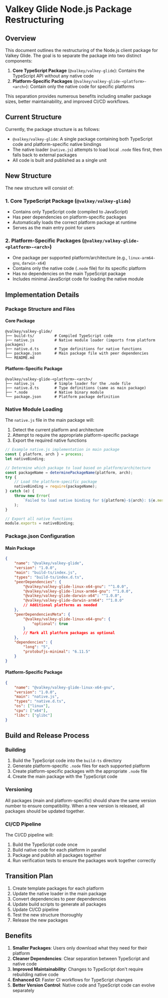 # Valkey Glide Node.js Package Restructuring

## Overview

This document outlines the restructuring of the Node.js client package for Valkey Glide. The goal is to separate the package into two distinct components:

1. **Core TypeScript Package** (`@valkey/valkey-glide`): Contains the TypeScript API without any native code
2. **Platform-Specific Packages** (`@valkey/valkey-glide-<platform>-<arch>`): Contain only the native code for specific platforms

This separation provides numerous benefits including smaller package sizes, better maintainability, and improved CI/CD workflows.

## Current Structure

Currently, the package structure is as follows:

- `@valkey/valkey-glide`: A single package containing both TypeScript code and platform-specific native bindings
- The native loader (`native.js`) attempts to load local `.node` files first, then falls back to external packages
- All code is built and published as a single unit

## New Structure

The new structure will consist of:

### 1. Core TypeScript Package (`@valkey/valkey-glide`)

- Contains only TypeScript code (compiled to JavaScript)
- Has peer dependencies on platform-specific packages
- Automatically loads the correct platform package at runtime
- Serves as the main entry point for users

### 2. Platform-Specific Packages (`@valkey/valkey-glide-<platform>-<arch>`)

- One package per supported platform/architecture (e.g., `linux-arm64-gnu`, `darwin-x64`)
- Contains only the native code (`.node` file) for its specific platform
- Has no dependencies on the main TypeScript package
- Includes minimal JavaScript code for loading the native module

## Implementation Details

### Package Structure and Files

#### Core Package

```
@valkey/valkey-glide/
├── build-ts/         # Compiled TypeScript code
├── native.js         # Native module loader (imports from platform packages)
├── native.d.ts       # Type definitions for native functions
├── package.json      # Main package file with peer dependencies
└── README.md
```

#### Platform-Specific Package

```
@valkey/valkey-glide-<platform>-<arch>/
├── native.js         # Simple loader for the .node file
├── native.d.ts       # Type definitions (same as main package)
├── *.node            # Native binary module
└── package.json      # Platform package definition
```

### Native Module Loading

The `native.js` file in the main package will:

1. Detect the current platform and architecture
2. Attempt to require the appropriate platform-specific package
3. Export the required native functions

```javascript
// Example native.js implementation in main package
const { platform, arch } = process;
let nativeBinding;

// Determine which package to load based on platform/architecture
const packageName = determinePackageName(platform, arch);
try {
    // Load the platform-specific package
    nativeBinding = require(packageName);
} catch (e) {
    throw new Error(
        `Failed to load native binding for ${platform}-${arch}: ${e.message}`,
    );
}

// Export all native functions
module.exports = nativeBinding;
```

### Package.json Configuration

#### Main Package

```json
{
    "name": "@valkey/valkey-glide",
    "version": "1.0.0",
    "main": "build-ts/index.js",
    "types": "build-ts/index.d.ts",
    "peerDependencies": {
        "@valkey/valkey-glide-linux-x64-gnu": "^1.0.0",
        "@valkey/valkey-glide-linux-arm64-gnu": "^1.0.0",
        "@valkey/valkey-glide-darwin-x64": "^1.0.0",
        "@valkey/valkey-glide-darwin-arm64": "^1.0.0"
        // Additional platforms as needed
    },
    "peerDependenciesMeta": {
        "@valkey/valkey-glide-linux-x64-gnu": {
            "optional": true
        }
        // Mark all platform packages as optional
    },
    "dependencies": {
        "long": "5",
        "protobufjs-minimal": "6.11.5"
    }
}
```

#### Platform-Specific Package

```json
{
    "name": "@valkey/valkey-glide-linux-x64-gnu",
    "version": "1.0.0",
    "main": "native.js",
    "types": "native.d.ts",
    "os": ["linux"],
    "cpu": ["x64"],
    "libc": ["glibc"]
}
```

## Build and Release Process

### Building

1. Build the TypeScript code into the `build-ts` directory
2. Generate platform-specific `.node` files for each supported platform
3. Create platform-specific packages with the appropriate `.node` file
4. Create the main package with the TypeScript code

### Versioning

All packages (main and platform-specific) should share the same version number to ensure compatibility. When a new version is released, all packages should be updated together.

### CI/CD Pipeline

The CI/CD pipeline will:

1. Build the TypeScript code once
2. Build native code for each platform in parallel
3. Package and publish all packages together
4. Run verification tests to ensure the packages work together correctly

## Transition Plan

1. Create template packages for each platform
2. Update the native loader in the main package
3. Convert dependencies to peer dependencies
4. Update build scripts to generate all packages
5. Update CI/CD pipeline
6. Test the new structure thoroughly
7. Release the new packages

## Benefits

1. **Smaller Packages**: Users only download what they need for their platform
2. **Cleaner Dependencies**: Clear separation between TypeScript and native code
3. **Improved Maintainability**: Changes to TypeScript don't require rebuilding native code
4. **Enhanced CI**: Faster CI workflows for TypeScript changes
5. **Better Version Control**: Native code and TypeScript code can evolve separately
